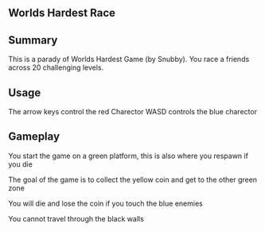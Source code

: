 Worlds Hardest Race
-------------------

## Summary
This is a parady of Worlds Hardest Game (by Snubby). You race a friends across 20 challenging levels. 


## Usage
The arrow keys control the red Charector 
WASD controls the blue charector

## Gameplay

You start the game on a green platform, this is also where you respawn if you die

The goal of the game is to collect the yellow coin and get to the other green zone

You will die and lose the coin if you touch the blue enemies

You cannot travel through the black walls